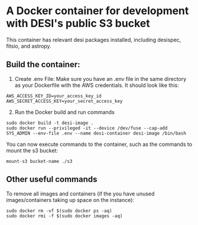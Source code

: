 # A Docker container for development with DESI's public S3 bucket

This container has relevant desi packages installed, including desispec, fitsio, and astropy.

## Build the container:

1. Create .env File: Make sure you have an .env file in the same directory as your Dockerfile with the AWS credentials. It should look like this:

```
AWS_ACCESS_KEY_ID=your_access_key_id
AWS_SECRET_ACCESS_KEY=your_secret_access_key
```

2. Run the Docker build and run commands
```
sudo docker build -t desi-image .
sudo docker run --privileged -it --device /dev/fuse --cap-add SYS_ADMIN --env-file .env --name desi-container desi-image /bin/bash
```

You can now execute commands to the container, such as the commands to mount the s3 bucket:

```
mount-s3 bucket-name ./s3
```

## Other useful commands

To remove all images and containers (if the you have unused images/containers taking up space on the instance):

```
sudo docker rm -vf $(sudo docker ps -aq)
sudo docker rmi -f $(sudo docker images -aq)
```
